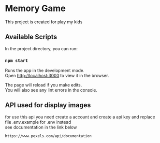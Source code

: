 # Memory Game

This project is created for play my kids

## Available Scripts

In the project directory, you can run:

### `npm start`

Runs the app in the development mode.\
Open [http://localhost:3000](http://localhost:3000) to view it in the browser.

The page will reload if you make edits.\
You will also see any lint errors in the console.

## API used for display images
for use this api you need create a account and create a api key and replace file .env.example for .env instead\
see documentation in the link below

```
https://www.pexels.com/api/documentation
```
